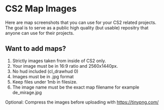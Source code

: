 # CS2 Map Images
Here are map screenshots that you can use for your CS2 related projects. The goal is to serve as a public high quality (but usable) repositry that anyone can use for their projects.

## Want to add maps?
1. Strictly images taken from inside of CS2 only.
2. Your image must be in 16:9 ratio and 2560x1440px.
3. No hud included (cl_drawhud 0)
4. Images must be in .jpg format
5. Keep files under 1mb in filesize.
6. The image name must be the exact map filename for example de_mirage.jpg

Optional: Compress the images before uploading with https://tinypng.com/
